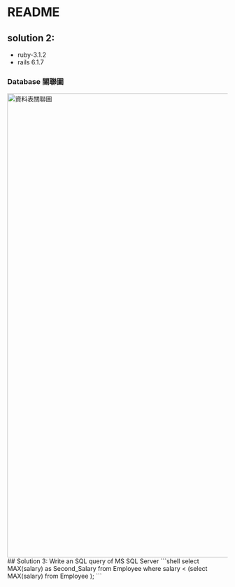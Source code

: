 # README
## solution 2:
- ruby-3.1.2
- rails 6.1.7
### Database 關聯圖 
<img width="1061" alt="資料表關聯圖" src="https://user-images.githubusercontent.com/98085617/205129131-2ae6fc55-9fe0-4640-a639-f74015c992fc.png">
## Solution 3:  Write an SQL query of MS SQL Server 
```shell
select MAX(salary) as Second_Salary
from Employee
where salary < 
(select MAX(salary) from Employee );
```
